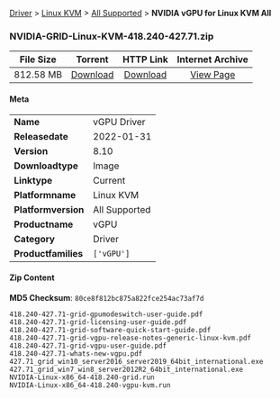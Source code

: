 
[Driver](/README.md)  >  [Linux KVM](/index/Driver/Linux_KVM.md)  >  [All Supported](/index/Driver/Linux_KVM/All_Supported.md)  >  **NVIDIA vGPU for Linux KVM All**


### NVIDIA-GRID-Linux-KVM-418.240-427.71.zip

| **File Size** | **Torrent**  | **HTTP Link** | **Internet Archive** |
|:-------------:|:------------:|:-------------:|:--------------------:|
| 812.58 MB |  [Download](https://archive.org/download/nvgpu_NVIDIA-GRID-Linux-KVM-418.240-427.71.zip/nvgpu_NVIDIA-GRID-Linux-KVM-418.240-427.71.zip_archive.torrent)       | [Download](https://archive.org/compress/nvgpu_NVIDIA-GRID-Linux-KVM-418.240-427.71.zip) | [View Page](https://archive.org/details/nvgpu_NVIDIA-GRID-Linux-KVM-418.240-427.71.zip)       |

#### Meta

<table>
<tr><td><strong>Name</strong></td><td>vGPU Driver</td></tr>
<tr><td><strong>Releasedate</strong></td><td>2022-01-31</td></tr>
<tr><td><strong>Version</strong></td><td>8.10</td></tr>
<tr><td><strong>Downloadtype</strong></td><td>Image</td></tr>
<tr><td><strong>Linktype</strong></td><td>Current</td></tr>
<tr><td><strong>Platformname</strong></td><td>Linux KVM</td></tr>
<tr><td><strong>Platformversion</strong></td><td>All Supported</td></tr>
<tr><td><strong>Productname</strong></td><td>vGPU</td></tr>
<tr><td><strong>Category</strong></td><td>Driver</td></tr>
<tr><td><strong>Productfamilies</strong></td><td><code>['vGPU']</code></td></tr>
</table>

#### Zip Content

**MD5 Checksum**: `80ce8f812bc875a822fce254ac73af7d`

```text
418.240-427.71-grid-gpumodeswitch-user-guide.pdf
418.240-427.71-grid-licensing-user-guide.pdf
418.240-427.71-grid-software-quick-start-guide.pdf
418.240-427.71-grid-vgpu-release-notes-generic-linux-kvm.pdf
418.240-427.71-grid-vgpu-user-guide.pdf
418.240-427.71-whats-new-vgpu.pdf
427.71_grid_win10_server2016_server2019_64bit_international.exe
427.71_grid_win7_win8_server2012R2_64bit_international.exe
NVIDIA-Linux-x86_64-418.240-grid.run
NVIDIA-Linux-x86_64-418.240-vgpu-kvm.run
```
